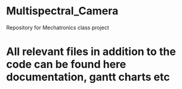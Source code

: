 # Multispectral_Camera
Repository for Mechatronics class project
# All relevant files in addition to the code can be found here documentation, gantt charts etc
